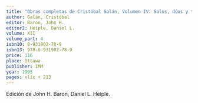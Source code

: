 ```yaml
---
title: "Obras completas de Cristóbal Galán, Volumen IV: Solos, dúos y tríos"
author: Galán, Cristóbal
editor: Baron, John H.
editor2: Heiple, Daniel L.
volume: XII
volume_part: 4
isbn10: 0-931902-78-9
isbn13: 978-0-931902-78-9
price: 116
place: Ottawa
publisher: IMM
year: 1993
pages: xlix + 213
---
```

Edición de John H. Baron, Daniel L. Heiple.
